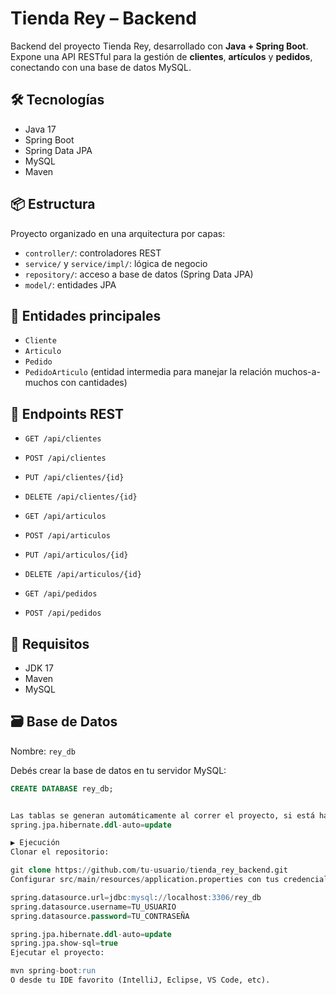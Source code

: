 # Tienda Rey – Backend

Backend del proyecto Tienda Rey, desarrollado con **Java + Spring Boot**. Expone una API RESTful para la gestión de **clientes**, **artículos** y **pedidos**, conectando con una base de datos MySQL.

## 🛠 Tecnologías

- Java 17
- Spring Boot
- Spring Data JPA
- MySQL
- Maven

## 📦 Estructura

Proyecto organizado en una arquitectura por capas:

- `controller/`: controladores REST
- `service/` y `service/impl/`: lógica de negocio
- `repository/`: acceso a base de datos (Spring Data JPA)
- `model/`: entidades JPA

## 📄 Entidades principales

- `Cliente`
- `Articulo`
- `Pedido`
- `PedidoArticulo` (entidad intermedia para manejar la relación muchos-a-muchos con cantidades)

## 🔌 Endpoints REST

- `GET /api/clientes`
- `POST /api/clientes`
- `PUT /api/clientes/{id}`
- `DELETE /api/clientes/{id}`

- `GET /api/articulos`
- `POST /api/articulos`
- `PUT /api/articulos/{id}`
- `DELETE /api/articulos/{id}`

- `GET /api/pedidos`
- `POST /api/pedidos`

## 🧱 Requisitos

- JDK 17
- Maven
- MySQL

## 🗃 Base de Datos

Nombre: `rey_db`

Debés crear la base de datos en tu servidor MySQL:

```sql
CREATE DATABASE rey_db;


Las tablas se generan automáticamente al correr el proyecto, si está habilitado:
spring.jpa.hibernate.ddl-auto=update

▶️ Ejecución
Clonar el repositorio:

git clone https://github.com/tu-usuario/tienda_rey_backend.git
Configurar src/main/resources/application.properties con tus credenciales de MySQL:

spring.datasource.url=jdbc:mysql://localhost:3306/rey_db
spring.datasource.username=TU_USUARIO
spring.datasource.password=TU_CONTRASEÑA

spring.jpa.hibernate.ddl-auto=update
spring.jpa.show-sql=true
Ejecutar el proyecto:

mvn spring-boot:run
O desde tu IDE favorito (IntelliJ, Eclipse, VS Code, etc).
